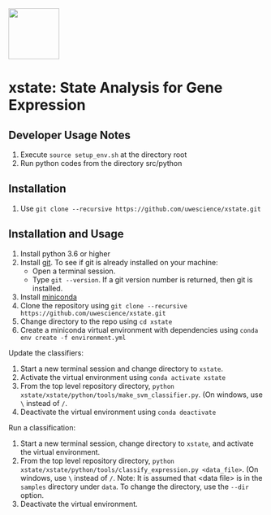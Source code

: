 <img src="https://api.travis-ci.org/uwescience/xstate.svg?branch=master" width="100"/>
   
# xstate: State Analysis for Gene Expression

## Developer Usage Notes
1. Execute ``source setup_env.sh`` at the directory root
1. Run python codes from the directory src/python

## Installation
1. Use ``git clone --recursive https://github.com/uwescience/xstate.git``

## Installation and Usage

1. Install python 3.6 or higher
1. Install [git](https://git-scm.com/book/en/v2/Getting-Started-Installing-Git). To see if git is already installed on your machine:
   - Open a terminal session.
   - Type ``git --version``. If a git version number is returned, then git is installed.
1. Install [miniconda](https://docs.conda.io/projects/conda/en/latest/user-guide/install/)
1. Clone the repository using ``git clone --recursive https://github.com/uwescience/xstate.git``
1. Change directory to the repo using ``cd xstate``
1. Create a miniconda virtual environment  with dependencies
using ``conda env create -f environment.yml``

Update the classifiers:
1. Start a new terminal session and change directory to ``xstate``.
1. Activate the virtual environment using ``conda activate xstate``
1. From the top level repository directory, ``python xstate/xstate/python/tools/make_svm_classifier.py``. (On windows, use ``\`` instead of ``/``.
1. Deactivate the virtual environment using ``conda deactivate``

Run a classification:
1. Start a new terminal session, change directory to ``xstate``, and activate the virtual environment.
1. From the top level repository directory, ``python xstate/xstate/python/tools/classify_expression.py <data_file>``. (On windows, use ``\`` instead of ``/``. Note: It is assumed that \<data file\> is
in the ``samples`` directory under ``data``. To change the directory,
use the ``--dir`` option.
1. Deactivate the virtual environment.
